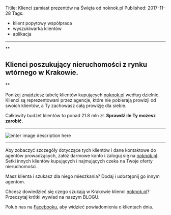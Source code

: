 ﻿Titile: Klienci zamiast prezentów na Święta od noknok.pl
Published: 2017-11-28
Tags:
- klient popytowy współpraca
- wyszukiwarka klientów
- aplikacja

***

**

Klienci poszukujący nieruchomości z rynku wtórnego w Krakowie.
--------------------------------------------------------------

**
   
Poniżej znajdziesz tabelę klientów kupujących [noknok.pl](https://noknok.pl/Home/?pk_campaign=blast&pk_kwd=20171127) według dzielnic.
Klienci są reprezentowani przez agencje, które nie pobierają prowizji od swoich klientów,  a Ty zachowasz całą prowizję dla siebie.

Całkowity budżet klientów to ponad 21.8 mln zł.
**Sprawdź ile Ty możesz zarobić.**


----------


![enter image description here](https://lh3.googleusercontent.com/-oA6X2dcDLN0/Wh0XEmIsbpI/AAAAAAAAAaM/xex0fhynERo7-Dl2B9B3C-0CDj1K0hjTgCLcBGAs/s700/tabela_Final_FINAL.jpg "tabela_Final_FINAL.jpg")


----------


Aby zobaczyć szczegóły dotyczące tych klientów i dane kontaktowe do agentów prowadzących, załóż darmowe konto i zaloguj się na [noknok.pl](https://noknok.pl/Home/?pk_campaign=blast&pk_kwd=20171127).
Setki innych klientów kupujących i najmujących czeka na Twoje oferty nieruchomości. 

Masz klienta i szukasz dla niego mieszkania? Dodaj i udostępnij go innym agentom. 

Chcesz dowiedzieć się czego szukają w Krakowie klienci [noknok.pl](https://noknok.pl/Home/?pk_campaign=blast&pk_kwd=20171127)? 
Przeczytaj krótki wywiad na naszym BLOGU.

Polub nas na [Facebooku](https://www.facebook.com/noknok.pl.mls/), aby widzieć powiadomienia o klientach dnia.